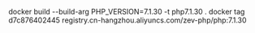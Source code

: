 docker build --build-arg PHP_VERSION=7.1.30 -t php7.1.30 .
docker tag d7c876402445  registry.cn-hangzhou.aliyuncs.com/zev-php/php:7.1.30